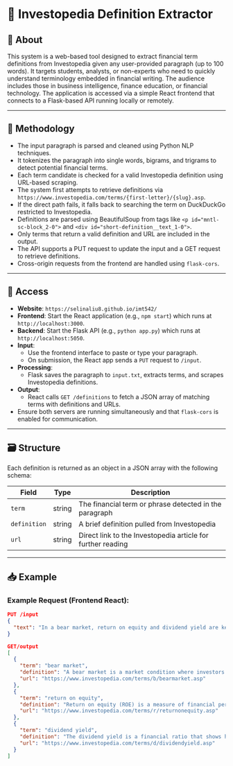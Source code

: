 # 📘 Investopedia Definition Extractor

## 🧩 About

This system is a web-based tool designed to extract financial term definitions from Investopedia given any user-provided paragraph (up to 100 words). It targets students, analysts, or non-experts who need to quickly understand terminology embedded in financial writing. The audience includes those in business intelligence, finance education, or financial technology. The application is accessed via a simple React frontend that connects to a Flask-based API running locally or remotely.

---

## 🔬 Methodology

- The input paragraph is parsed and cleaned using Python NLP techniques.
- It tokenizes the paragraph into single words, bigrams, and trigrams to detect potential financial terms.
- Each term candidate is checked for a valid Investopedia definition using URL-based scraping.
- The system first attempts to retrieve definitions via `https://www.investopedia.com/terms/{first-letter}/{slug}.asp`.
- If the direct path fails, it falls back to searching the term on DuckDuckGo restricted to Investopedia.
- Definitions are parsed using BeautifulSoup from tags like `<p id="mntl-sc-block_2-0">` and `<div id="short-definition__text_1-0">`.
- Only terms that return a valid definition and URL are included in the output.
- The API supports a PUT request to update the input and a GET request to retrieve definitions.
- Cross-origin requests from the frontend are handled using `flask-cors`.

---

## 🔑 Access
- **Website**: `https://selinaliu8.github.io/imt542/`
- **Frontend**: Start the React application (e.g., `npm start`) which runs at `http://localhost:3000`.
- **Backend**: Start the Flask API (e.g., `python app.py`) which runs at `http://localhost:5050`.
- **Input**:
  - Use the frontend interface to paste or type your paragraph.
  - On submission, the React app sends a `PUT` request to `/input`.
- **Processing**:
  - Flask saves the paragraph to `input.txt`, extracts terms, and scrapes Investopedia definitions.
- **Output**:
  - React calls `GET /definitions` to fetch a JSON array of matching terms with definitions and URLs.
- Ensure both servers are running simultaneously and that `flask-cors` is enabled for communication.

---

## 🗃️ Structure

Each definition is returned as an object in a JSON array with the following schema:

| Field       | Type   | Description                                                |
|-------------|--------|------------------------------------------------------------|
| `term`      | string | The financial term or phrase detected in the paragraph     |
| `definition`| string | A brief definition pulled from Investopedia                |
| `url`       | string | Direct link to the Investopedia article for further reading|

---

## 📥 Example

### Example Request (Frontend React):
```json
PUT /input
{
  "text": "In a bear market, return on equity and dividend yield are key metrics for financial analysis."
}

GET/output
[
  {
    "term": "bear market",
    "definition": "A bear market is a market condition where investors are more risk-averse...",
    "url": "https://www.investopedia.com/terms/b/bearmarket.asp"
  },
  {
    "term": "return on equity",
    "definition": "Return on equity (ROE) is a measure of financial performance...",
    "url": "https://www.investopedia.com/terms/r/returnonequity.asp"
  },
  {
    "term": "dividend yield",
    "definition": "The dividend yield is a financial ratio that shows how much a company pays out...",
    "url": "https://www.investopedia.com/terms/d/dividendyield.asp"
  }
]
